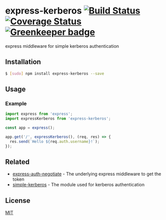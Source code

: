 # express-kerberos [![Build Status](https://travis-ci.org/noamokman/express-kerberos.svg?branch=master)](https://travis-ci.org/noamokman/express-kerberos) [![Coverage Status](https://coveralls.io/repos/github/noamokman/express-kerberos/badge.svg?branch=master)](https://coveralls.io/github/noamokman/express-kerberos?branch=master) [![Greenkeeper badge](https://badges.greenkeeper.io/noamokman/express-kerberos.svg)](https://greenkeeper.io/)

express middleware for simple kerberos authentication

## Installation
``` bash
$ [sudo] npm install express-kerberos --save
```

## Usage

### Example
``` js
import express from 'express';
import expressKerberos from 'express-kerberos';

const app = express();

app.get('/', expressKerberos(), (req, res) => {
  res.send(`Hello ${req.auth.username}!`);
});

```

## Related

- [express-auth-negotiate](https://github.com/omrilitov/express-auth-negotiate) - The underlying express middleware to get the token
- [simple-kerberos](https://github.com/noamokman/simple-kerberos) - The module used for kerberos authentication

## License

[MIT](LICENSE)